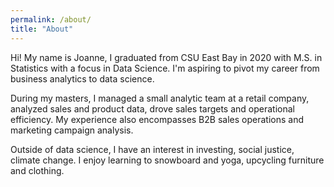 ```yaml
---
permalink: /about/
title: "About"
---
```


Hi! My name is Joanne, I graduated from CSU East Bay in 2020 with M.S. in Statistics with a focus in Data Science. I'm aspiring to pivot my career from business analytics to data science.

During my masters, I managed a small analytic team at a retail company, analyzed sales and product data, drove sales targets and operational efficiency. My experience also encompasses B2B sales operations and marketing campaign analysis.

Outside of data science, I have an interest in investing, social justice, climate change. I enjoy learning to snowboard and yoga, upcycling furniture and clothing.
